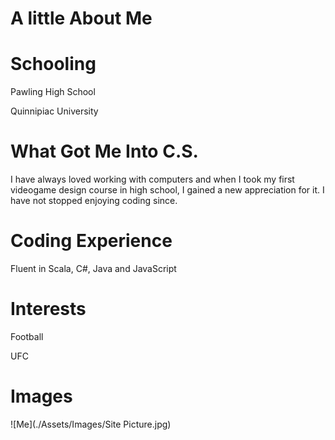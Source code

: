 # A little About Me

# Schooling
Pawling High School

Quinnipiac University

# What Got Me Into C.S.
I have always loved working with computers and when I took my first videogame design course in high school, I gained a new appreciation for it. I have not stopped enjoying coding since.

# Coding Experience
Fluent in Scala, C#, Java and JavaScript

# Interests
Football

UFC

# Images
![Me](./Assets/Images/Site Picture.jpg)
